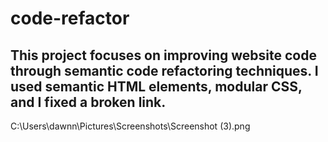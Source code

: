 # code-refactor
## This project focuses on improving website code through semantic code refactoring techniques. I used semantic HTML elements, modular CSS, and I fixed a broken link.  
C:\Users\dawnn\Pictures\Screenshots\Screenshot (3).png
